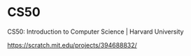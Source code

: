# CS50
CS50: Introduction to Computer Science | Harvard University

https://scratch.mit.edu/projects/394688832/
